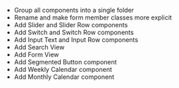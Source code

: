 - Group all components into a single folder
- Rename and make form member classes more explicit
- Add Slider and Slider Row components
- Add Switch and Switch Row components
- Add Input Text and Input Row components
- Add Search View
- Add Form View
- Add Segmented Button component
- Add Weekly Calendar component
- Add Monthly Calendar component
